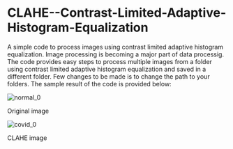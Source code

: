 # CLAHE--Contrast-Limited-Adaptive-Histogram-Equalization
A simple code to process images using contrast limited adaptive histogram equalization.
Image processing is becoming a major part of data processig. The code provides easy steps to process multiple images from a folder using contrast limited adaptive histogram equalization and saved in a different folder. Few changes to be made is to change the path to your folders. The sample result of the code is provided below:


![normal_0](https://user-images.githubusercontent.com/63404097/149630895-66cb89c8-908c-4f76-9335-0410f6c50fb4.jpg)

Original image









![covid_0](https://user-images.githubusercontent.com/63404097/149630893-253a99ba-4e9b-43b1-9068-74f86d70c096.jpg)

CLAHE image

